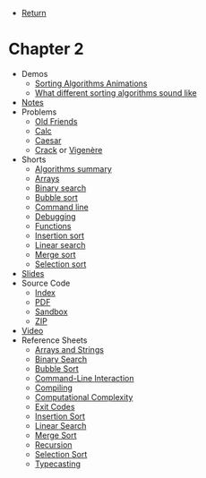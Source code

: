 * [Return](https://mtwyford.github.io/Cincy50/Curriculum/)

# Chapter 2

* Demos
  * [Sorting Algorithms Animations](https://www.toptal.com/developers/sorting-algorithms)
  * [What different sorting algorithms sound like](https://www.youtube.com/watch?v=t8g-iYGHpEA)
* [Notes](notes)
* Problems
  * [Old Friends](https://docs.cs50.net/2019/ap/problems/friends/friends.html)
  * [Calc](https://docs.cs50.net/2019/ap/problems/calc/calc.html)
  * [Caesar](https://docs.cs50.net/2019/ap/problems/caesar/caesar.html)
  * [Crack](https://docs.cs50.net/2019/ap/problems/crack/crack.html) or [Vigenère](https://docs.cs50.net/2019/ap/problems/vigenere/vigenere.html)
* Shorts
  * [Algorithms summary](https://www.youtube.com/watch?v=ktWL3nN38ZA)
  * [Arrays](https://www.youtube.com/watch?v=mISkNAfWl8k)
  * [Binary search](https://www.youtube.com/watch?v=T98PIp4omUA)
  * [Bubble sort](https://www.youtube.com/watch?v=RT-hUXUWQ2I)
  * [Command line](https://www.youtube.com/watch?v=thL7ILwRNMM)
  * [Debugging](https://www.youtube.com/watch?v=w4TAY2HPLEg)
  * [Functions](https://www.youtube.com/watch?v=b7-0sb-DV84)
  * [Insertion sort](https://www.youtube.com/watch?v=O0VbBkUvriI)
  * [Linear search](https://www.youtube.com/watch?v=TwsgCHYmbbA)
  * [Merge sort](https://www.youtube.com/watch?v=Ns7tGNbtvV4)
  * [Selection sort](https://www.youtube.com/watch?v=3hH8kTHFw2A)
* [Slides](https://cdn.cs50.net/2018/fall/lectures/2/lecture2.pdf)
* Source Code
  * [Index](https://cdn.cs50.net/2018/fall/lectures/2/src2/)
  * [PDF](https://cdn.cs50.net/2018/fall/lectures/2/src2.pdf)
  * [Sandbox](https://sandbox.cs50.io/edf25846-8cf8-4391-bda0-8649f25ac1e2)
  * [ZIP](https://cdn.cs50.net/2018/fall/lectures/2/src2.zip)
* [Video](https://video.cs50.net/2018/fall/lectures/2)
* Reference Sheets
  * [Arrays and Strings](https://ap.cs50.school/assets/pdfs/arrays_and_strings.pdf)
  * [Binary Search](https://ap.cs50.school/assets/pdfs/binary_search.pdf)
  * [Bubble Sort](https://ap.cs50.school/assets/pdfs/bubble_sort.pdf)
  * [Command-Line Interaction](https://ap.cs50.school/assets/pdfs/command-line_interaction.pdf)
  * [Compiling](https://ap.cs50.school/assets/pdfs/compiling.pdf)
  * [Computational Complexity](https://ap.cs50.school/assets/pdfs/computational_complexity.pdf)
  * [Exit Codes](https://ap.cs50.school/assets/pdfs/exit_codes.pdf)
  * [Insertion Sort](https://ap.cs50.school/assets/pdfs/insertion_sort.pdf)
  * [Linear Search](https://ap.cs50.school/assets/pdfs/linear_search.pdf)
  * [Merge Sort](https://ap.cs50.school/assets/pdfs/merge_sort.pdf)
  * [Recursion](https://ap.cs50.school/assets/pdfs/recursion.pdf)
  * [Selection Sort](https://ap.cs50.school/assets/pdfs/selection_sort.pdf)
  * [Typecasting](https://ap.cs50.school/assets/pdfs/typecasting.pdf)
